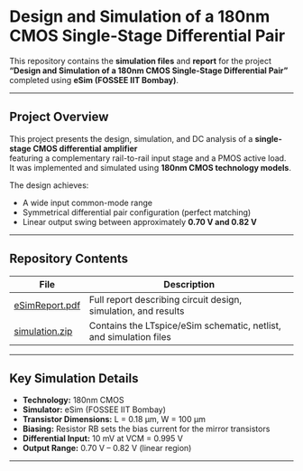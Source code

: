 # Design and Simulation of a 180nm CMOS Single-Stage Differential Pair

This repository contains the **simulation files** and **report** for the project  
**“Design and Simulation of a 180nm CMOS Single-Stage Differential Pair”**  
completed using **eSim (FOSSEE IIT Bombay)**.

---

##  Project Overview

This project presents the design, simulation, and DC analysis of a **single-stage CMOS differential amplifier**  
featuring a complementary rail-to-rail input stage and a PMOS active load.  
It was implemented and simulated using **180nm CMOS technology models**.

The design achieves:
- A wide input common-mode range  
- Symmetrical differential pair configuration (perfect matching)  
- Linear output swing between approximately **0.70 V and 0.82 V**  

---

##  Repository Contents

| File | Description |
|------|--------------|
| [eSimReport.pdf](eSimReport.pdf) | Full report describing circuit design, simulation, and results |
| [simulation.zip](simulation.zip) | Contains the LTspice/eSim schematic, netlist, and simulation files |

---

## Key Simulation Details

- **Technology:** 180nm CMOS  
- **Simulator:** eSim (FOSSEE IIT Bombay)  
- **Transistor Dimensions:** L = 0.18 µm, W = 100 µm  
- **Biasing:** Resistor RB sets the bias current for the mirror transistors  
- **Differential Input:** 10 mV at VCM = 0.995 V  
- **Output Range:** 0.70 V – 0.82 V (linear region)

---

